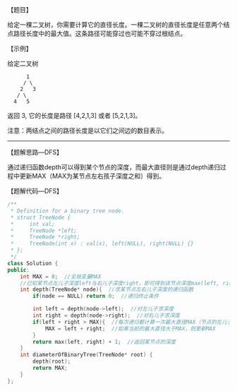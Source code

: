 【题目】

给定一棵二叉树，你需要计算它的直径长度。一棵二叉树的直径长度是任意两个结点路径长度中的最大值。这条路径可能穿过也可能不穿过根结点。

【示例】

给定二叉树

          1
         / \
        2   3
       / \     
      4   5    
返回 3, 它的长度是路径 [4,2,1,3] 或者 [5,2,1,3]。

注意：两结点之间的路径长度是以它们之间边的数目表示。

---

【题解思路—DFS】

通过递归函数depth可以得到某个节点的深度，而最大直径则是通过depth递归过程中更新MAX（MAX为某节点左右孩子深度之和）得到。

【题解代码—DFS】

```c++
/**
 * Definition for a binary tree node.
 * struct TreeNode {
 *     int val;
 *     TreeNode *left;
 *     TreeNode *right;
 *     TreeNode(int x) : val(x), left(NULL), right(NULL) {}
 * };
 */
class Solution {
public:
    int MAX = 0;  //全局变量MAX
    //已知某节点左儿子深度left与右儿子深度right，即可得到该节点深度max(left, right) + 1
    int depth(TreeNode* node){  //求某节点左右儿子深度的递归函数
        if(node == NULL) return 0;  //递归终止条件

        int left = depth(node->left);  //对左儿子求深度
        int right = depth(node->right);  //对右儿子求深度
        if(left + right > MAX){  //每次递归都计算一次最大直径MAX（节点的左儿子深度+右儿子深度）
            MAX = left + right;  //如果当前的最大直径大于MAX，则更新MAX
        }
        return max(left, right) + 1;  //返回某节点的深度
    }
    int diameterOfBinaryTree(TreeNode* root) {
        depth(root);
        return MAX;
    }
};
```

